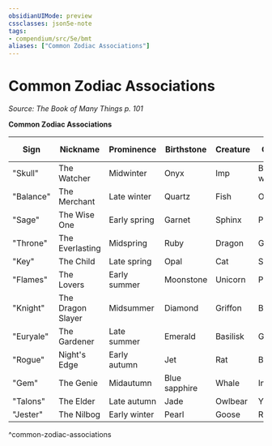 ```yaml
---
obsidianUIMode: preview
cssclasses: json5e-note
tags:
- compendium/src/5e/bmt
aliases: ["Common Zodiac Associations"]
---
```

# Common Zodiac Associations
*Source: The Book of Many Things p. 101* 

**Common Zodiac Associations**

| Sign | Nickname | Prominence | Birthstone | Creature | Color | Ability Score |
|------|----------|------------|------------|----------|-------|---------------|
| "Skull" | The Watcher | Midwinter | Onyx | Imp | Black, white | Constitution |
| "Balance" | The Merchant | Late winter | Quartz | Fish | Orange | Intelligence |
| "Sage" | The Wise One | Early spring | Garnet | Sphinx | Purple | Intelligence |
| "Throne" | The Everlasting | Midspring | Ruby | Dragon | Gold | Charisma |
| "Key" | The Child | Late spring | Opal | Cat | Silver | Wisdom |
| "Flames" | The Lovers | Early summer | Moonstone | Unicorn | Pink | Charisma |
| "Knight" | The Dragon Slayer | Midsummer | Diamond | Griffon | Blue | Strength |
| "Euryale" | The Gardener | Late summer | Emerald | Basilisk | Green | Wisdom |
| "Rogue" | Night's Edge | Early autumn | Jet | Rat | Black | Dexterity |
| "Gem" | The Genie | Midautumn | Blue sapphire | Whale | Indigo | Strength |
| "Talons" | The Elder | Late autumn | Jade | Owlbear | Yellow | Constitution |
| "Jester" | The Nilbog | Early winter | Pearl | Goose | Red | Dexterity |
^common-zodiac-associations
